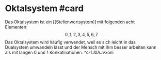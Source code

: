 # Oktalsystem #card 
Das Oktalsystem ist ein [[Stellenwertsystem]] mit folgenden acht Elementen: $$0,1,2,3,4,5,6,7$$Das Oktalsystem wird häufig verwendet, weil es sich leicht in das Dualsystem umwandeln lässt und der Mensch mit ihm besser arbeiten kann als mit langen 0 und 1 Konkatinationen.
^c-1J0AJvxoni
